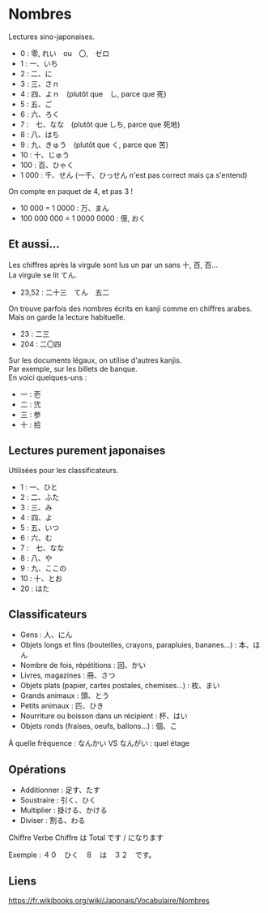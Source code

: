 # Nombres

Lectures sino-japonaises.

- 0 : 零, れい　ou　〇,　ゼロ
- 1 : 一、いち
- 2 : 二、に
- 3 : 三、さｎ
- 4 : 四、よｎ　(plutôt que　し, parce que 死)
- 5 : 五、ご
- 6 : 六、ろく
- 7 :　七、なな　(plutôt que しち, parce que 死地)
- 8 : 八、はち
- 9 : 九、きゅう　(plutôt que く, parce que 苦)
- 10 : 十、じゅう
- 100 : 百、ひゃく
- 1 000 : 千、せん (一千、ひっせん n'est pas correct mais ça s'entend) 

On compte en paquet de 4, et pas 3 !

- 10 000 = 1 0000 : 万、まん
- 100 000 000 = 1 0000 0000 : 億, おく

## Et aussi...

Les chiffres après la virgule sont lus un par un sans 十, 百, 百...  
La virgule se lit てん.

- 23,52 : 二十三　てん　五二

On trouve parfois des nombres écrits en kanji comme en chiffres arabes.  
Mais on garde la lecture habituelle.

- 23 : 二三
- 204 : 二〇四

Sur les documents légaux, on utilise d'autres kanjis.  
Par exemple, sur les billets de banque.  
En voici quelques-uns :

- 一 : 壱
- 二 : 弐
- 三 : 参
- 十 : 拾

## Lectures purement japonaises

Utilisées pour les classificateurs.

- 1 : 一、ひと
- 2 : 二、ふた
- 3 : 三、み
- 4 : 四、よ
- 5 : 五、いつ
- 6 : 六、む
- 7 :　七、なな
- 8 : 八、や
- 9 : 九、ここの
- 10 : 十、とお
- 20 : はた

## Classificateurs

- Gens : 人、にん
- Objets longs et fins (bouteilles, crayons, parapluies, bananes...) : 本、ほん
- Nombre de fois, répétitions : 回、かい
- Livres, magazines : 冊、さつ
- Objets plats (papier, cartes postales, chemises...) : 枚、まい
- Grands animaux : 頭、とう
- Petits animaux : 匹、ひき
- Nourriture ou boisson dans un récipient : 杯、はい
- Objets ronds (fraises, oeufs, ballons...) : 個、こ

À quelle fréquence : なんかい VS なんがい : quel étage

## Opérations

- Additionner : 足す、たす
- Soustraire : 引く、ひく
- Multiplier : 掛ける、かける
- Diviser : 割る、わる

Chiffre Verbe Chiffre は Total です / になります

Exemple : ４０　ひく　８　は　３２　です。

## Liens

https://fr.wikibooks.org/wiki/Japonais/Vocabulaire/Nombres
